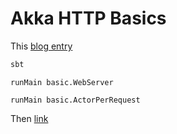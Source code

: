 # Akka HTTP Basics

This [blog entry](http://markatta.com/codemonkey/blog/2016/08/03/actor-per-request-with-akka-http/)


```bash
sbt
```

```
runMain basic.WebServer
```

```
runMain basic.ActorPerRequest
```


Then [link](http://localhost:8080/)
